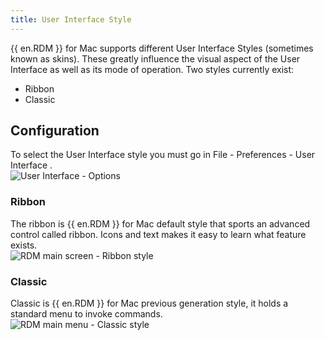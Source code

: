 ```yaml
---
title: User Interface Style
---
```

{{ en.RDM }} for Mac supports different User Interface Styles (sometimes known as skins). These greatly influence the visual aspect of the User Interface as well as its mode of operation. Two styles currently exist:  

* Ribbon 
* Classic 

## Configuration 

To select the User Interface style you must go in File - Preferences - User Interface .  
![User Interface - Options](https://webdevolutions.azureedge.net/docs/en/rdm/mac/clip6001.png) 

### Ribbon 

The ribbon is {{ en.RDM }} for Mac default style that sports an advanced control called ribbon. Icons and text makes it easy to learn what feature exists.  
![RDM main screen - Ribbon style](https://webdevolutions.azureedge.net/docs/en/rdm/mac/clip10550.png) 

### Classic 

Classic is {{ en.RDM }} for Mac previous generation style, it holds a standard menu to invoke commands.  
![RDM main menu - Classic style](https://webdevolutions.azureedge.net/docs/en/rdm/mac/clip10551.png)  

